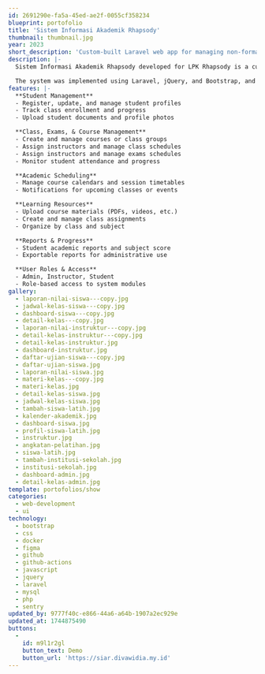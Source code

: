 ```yaml
---
id: 2691290e-fa5a-45ed-ae2f-0055cf358234
blueprint: portofolio
title: 'Sistem Informasi Akademik Rhapsody'
thumbnail: thumbnail.jpg
year: 2023
short_description: 'Custom-built Laravel web app for managing non-formal education operations. Features student management, class scheduling, academic progress tracking, and learning content delivery.'
description: |-
  Sistem Informasi Akademik Rhapsody developed for LPK Rhapsody is a custom web-based application aimed at digitizing and simplifying administrative and academic processes for non-formal education institutions. This platform helps administrators manage student records, class schedules, and learning materials efficiently. It was built with a focus on usability for both staff and students, and designed to improve transparency and productivity within the institution.

  The system was implemented using Laravel, jQuery, and Bootstrap, and was deployed on a VPS using a CI/CD pipeline with GitHub Actions for continuous updates and reliability.
features: |-
  **Student Management**
  - Register, update, and manage student profiles
  - Track class enrollment and progress
  - Upload student documents and profile photos

  **Class, Exams, & Course Management**
  - Create and manage courses or class groups
  - Assign instructors and manage class schedules
  - Assign instructors and manage exams schedules
  - Monitor student attendance and progress

  **Academic Scheduling**
  - Manage course calendars and session timetables
  - Notifications for upcoming classes or events

  **Learning Resources**
  - Upload course materials (PDFs, videos, etc.)
  - Create and manage class assignments
  - Organize by class and subject

  **Reports & Progress**
  - Student academic reports and subject score
  - Exportable reports for administrative use

  **User Roles & Access**
  - Admin, Instructor, Student
  - Role-based access to system modules
gallery:
  - laporan-nilai-siswa---copy.jpg
  - jadwal-kelas-siswa---copy.jpg
  - dashboard-siswa---copy.jpg
  - detail-kelas---copy.jpg
  - laporan-nilai-instruktur---copy.jpg
  - detail-kelas-instruktur---copy.jpg
  - detail-kelas-instruktur.jpg
  - dashboard-instruktur.jpg
  - daftar-ujian-siswa---copy.jpg
  - daftar-ujian-siswa.jpg
  - laporan-nilai-siswa.jpg
  - materi-kelas---copy.jpg
  - materi-kelas.jpg
  - detail-kelas-siswa.jpg
  - jadwal-kelas-siswa.jpg
  - tambah-siswa-latih.jpg
  - kalender-akademik.jpg
  - dashboard-siswa.jpg
  - profil-siswa-latih.jpg
  - instruktur.jpg
  - angkatan-pelatihan.jpg
  - siswa-latih.jpg
  - tambah-institusi-sekolah.jpg
  - institusi-sekolah.jpg
  - dashboard-admin.jpg
  - detail-kelas-admin.jpg
template: portofolios/show
categories:
  - web-development
  - ui
technology:
  - bootstrap
  - css
  - docker
  - figma
  - github
  - github-actions
  - javascript
  - jquery
  - laravel
  - mysql
  - php
  - sentry
updated_by: 9777f40c-e866-44a6-a64b-1907a2ec929e
updated_at: 1744875490
buttons:
  -
    id: m9l1r2gl
    button_text: Demo
    button_url: 'https://siar.divawidia.my.id'
---
```

